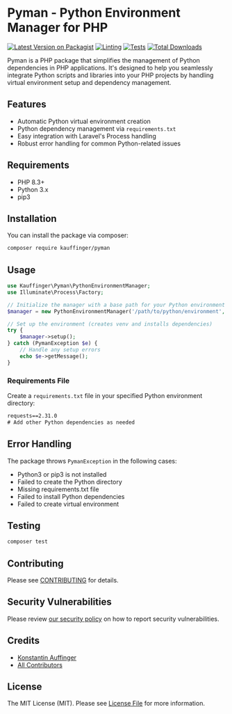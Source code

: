 # Pyman - Python Environment Manager for PHP

[![Latest Version on Packagist](https://img.shields.io/packagist/v/kauffinger/pyman.svg?style=flat-square)](https://packagist.org/packages/kauffinger/pyman)
[![Linting](https://img.shields.io/github/actions/workflow/status/kauffinger/pyman/formats.yml?branch=main&label=linting&style=flat-square)](https://github.com/kauffinger/pyman/actions/workflows/formats.yml)
[![Tests](https://img.shields.io/github/actions/workflow/status/kauffinger/pyman/tests.yml?branch=main&label=tests&style=flat-square)](https://github.com/kauffinger/pyman/actions/workflows/tests.yml)
[![Total Downloads](https://img.shields.io/packagist/dt/kauffinger/pyman.svg?style=flat-square)](https://packagist.org/packages/kauffinger/pyman)

Pyman is a PHP package that simplifies the management of Python dependencies in PHP applications. It's designed to help you seamlessly integrate Python scripts and libraries into your PHP projects by handling virtual environment setup and dependency management.

## Features

- Automatic Python virtual environment creation
- Python dependency management via `requirements.txt`
- Easy integration with Laravel's Process handling
- Robust error handling for common Python-related issues

## Requirements

- PHP 8.3+
- Python 3.x
- pip3

## Installation

You can install the package via composer:

```bash
composer require kauffinger/pyman
```

## Usage

```php
use Kauffinger\Pyman\PythonEnvironmentManager;
use Illuminate\Process\Factory;

// Initialize the manager with a base path for your Python environment
$manager = new PythonEnvironmentManager('/path/to/python/environment', new Factory());

// Set up the environment (creates venv and installs dependencies)
try {
    $manager->setup();
} catch (PymanException $e) {
    // Handle any setup errors
    echo $e->getMessage();
}
```

### Requirements File

Create a `requirements.txt` file in your specified Python environment directory:

```txt
requests==2.31.0
# Add other Python dependencies as needed
```

## Error Handling

The package throws `PymanException` in the following cases:
- Python3 or pip3 is not installed
- Failed to create the Python directory
- Missing requirements.txt file
- Failed to install Python dependencies
- Failed to create virtual environment

## Testing

```bash
composer test
```

## Contributing

Please see [CONTRIBUTING](CONTRIBUTING.md) for details.

## Security Vulnerabilities

Please review [our security policy](../../security/policy) on how to report security vulnerabilities.

## Credits

- [Konstantin Auffinger](https://github.com/kauffinger)
- [All Contributors](../../contributors)

## License

The MIT License (MIT). Please see [License File](LICENSE.md) for more information.
